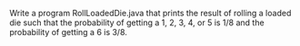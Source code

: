 Write a program RollLoadedDie.java that prints the result of rolling a loaded die such that the probability of getting a 1, 2, 3, 4, or 5 is 1/8 and the probability of getting a 6 is 3/8.
